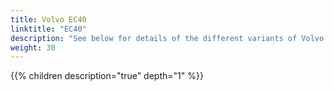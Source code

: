 ```yaml
---
title: Volvo EC40
linktitle: "EC40"
description: "See below for details of the different variants of Volvo EC40"
weight: 30
---
```

<!-- markdownlint-disable MD033 -->
<!-- markdownlint-disable MD010 -->
{{% children description="true" depth="1" %}}
